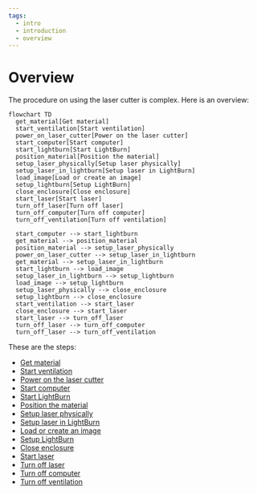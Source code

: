 ```yaml
---
tags:
  - intro
  - introduction
  - overview
---
```


# Overview

The procedure on using the laser cutter is complex.
Here is an overview:

```mermaid
flowchart TD
  get_material[Get material]
  start_ventilation[Start ventilation]
  power_on_laser_cutter[Power on the laser cutter]
  start_computer[Start computer]
  start_lightburn[Start LightBurn]
  position_material[Position the material]
  setup_laser_physically[Setup laser physically]
  setup_laser_in_lightburn[Setup laser in LightBurn]
  load_image[Load or create an image]
  setup_lightburn[Setup LightBurn]
  close_enclosure[Close enclosure]
  start_laser[Start laser]
  turn_off_laser[Turn off laser]
  turn_off_computer[Turn off computer]
  turn_off_ventilation[Turn off ventilation]
    
  start_computer --> start_lightburn
  get_material --> position_material
  position_material --> setup_laser_physically
  power_on_laser_cutter --> setup_laser_in_lightburn
  get_material --> setup_laser_in_lightburn
  start_lightburn --> load_image
  setup_laser_in_lightburn --> setup_lightburn
  load_image --> setup_lightburn
  setup_laser_physically --> close_enclosure
  setup_lightburn --> close_enclosure
  start_ventilation --> start_laser
  close_enclosure --> start_laser
  start_laser --> turn_off_laser
  turn_off_laser --> turn_off_computer
  turn_off_laser --> turn_off_ventilation 
```

These are the steps:

- [Get material](get_material.md)
- [Start ventilation](start_ventilation.md)
- [Power on the laser cutter](power_on_laser_cutter.md)
- [Start computer](start_computer.md)
- [Start LightBurn](start_lightburn.md)
- [Position the material](position_material.md)
- [Setup laser physically](setup_laser_physically.md)
- [Setup laser in LightBurn](setup_laser_in_lightburn.md)
- [Load or create an image](load_image.md)
- [Setup LightBurn](setup_lightburn.md)
- [Close enclosure](close_enclosure.md)
- [Start laser](start_laser.md)
- [Turn off laser](turn_off_laser.md)
- [Turn off computer](turn_off_computer.md)
- [Turn off ventilation](turn_off_ventilation.md)
